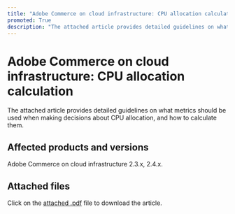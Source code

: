 ```yaml
---
title: "Adobe Commerce on cloud infrastructure: CPU allocation calculation"
promoted: True
description: "The attached article provides detailed guidelines on what metrics should be used when making decisions about CPU allocation, and how to calculate them."
---
```


# Adobe Commerce on cloud infrastructure: CPU allocation calculation

The attached article provides detailed guidelines on what metrics should be used when making decisions about CPU allocation, and how to calculate them.

## Affected products and versions

Adobe Commerce on cloud infrastructure 2.3.x, 2.4.x.

## Attached files

Click on the [attached .pdf](assets/CPU_Allocation.pdf) file to download the article. 
